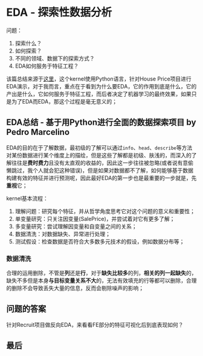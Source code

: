 # EDA - 探索性数据分析

问题：
1. 探索什么？
2. 如何探索？
3. 不同的领域、数据下的探索方式？
4. EDA如何服务于特征工程？

该篇总结来源于[这里](https://www.kaggle.com/pmarcelino/comprehensive-data-exploration-with-python)，这个kernel使用Python语言，针对House Price项目进行EDA演示，对于我而言，重点在于看到为什么要EDA，它的作用到底是什么，它的产出是什么，它如何服务于特征工程，而后者决定了机器学习的最终效果，如果只是为了EDA而EDA，那这个过程是毫无意义的；

## EDA总结 - 基于用Python进行全面的数据探索项目 by Pedro Marcelino

EDA的目的在于了解数据，最初级的了解可以通过`info`、`head`、`describe`等方法对某份数据进行某个维度上的描绘，但是这些了解都是初级、肤浅的，而深入的了解往往是**费时费力**且没有太直观的收益的，因此这一步往往被忽略(或者说有意偷懒跳过，我个人就会犯这种错误)，但是如果对数据都不了解，如何能够基于数据构建有效的特征并进行预测呢，因此最好EDA的第一步也是最重要的一步就是，先**重视**它；

kernel基本流程：
1. 理解问题：研究每个特征，并从哲学角度思考它对这个问题的意义和重要性；
2. 单变量研究：只关注因变量(SalePrice)，并尝试着对它有更多了解；
3. 多变量研究：尝试理解因变量和自变量之间的关系；
4. 数据清洗：对数据缺失、异常进行处理；
5. 测试假设：检查数据是否符合大多数多元技术的假设，例如数据分布等；

### 数据清洗

合理的运用删除，不管是**列**还是**行**，对于**缺失比较多**的列，**相关的列一起缺失**的，缺失不多但是本身**与目标变量关系不大**的，无法有效填充的行等都可以删除，合理的删除不会导致丢失大量的信息，反而会剔除噪声的影响；

## 问题的答案

针对Recruit项目做反向EDA，来看看FE部分的特征可视化后到底表现如何？

## 最后
